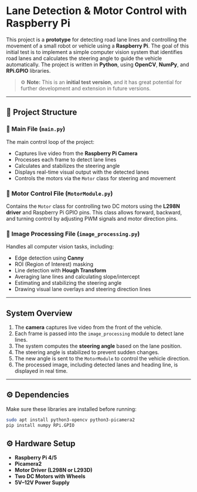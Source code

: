 #  Lane Detection & Motor Control with Raspberry Pi

This project is a **prototype** for detecting road lane lines and controlling the movement of a small robot or vehicle using a **Raspberry Pi**.
The goal of this initial test is to implement a simple computer vision system that identifies road lanes and calculates the steering angle to guide the vehicle automatically.
The project is written in **Python**, using **OpenCV**, **NumPy**, and **RPi.GPIO** libraries.

> ⚙️ **Note:**
> This is an **initial test version**, and it has great potential for further development and extension in future versions.

---

## 📁 Project Structure

### 🔹 Main File (`main.py`)

The main control loop of the project:

* Captures live video from the **Raspberry Pi Camera**
* Processes each frame to detect lane lines
* Calculates and stabilizes the steering angle
* Displays real-time visual output with the detected lanes
* Controls the motors via the `Motor` class for steering and movement

### 🔹 Motor Control File (`MotorModule.py`)

Contains the `Motor` class for controlling two DC motors using the **L298N driver** and Raspberry Pi GPIO pins.
This class allows forward, backward, and turning control by adjusting PWM signals and motor direction pins.

### 🔹 Image Processing File (`image_processing.py`)

Handles all computer vision tasks, including:

* Edge detection using **Canny**
* ROI (Region of Interest) masking
* Line detection with **Hough Transform**
* Averaging lane lines and calculating slope/intercept
* Estimating and stabilizing the steering angle
* Drawing visual lane overlays and steering direction lines

---

##  System Overview

1. The **camera** captures live video from the front of the vehicle.
2. Each frame is passed into the `image_processing` module to detect lane lines.
3. The system computes the **steering angle** based on the lane position.
4. The steering angle is stabilized to prevent sudden changes.
5. The new angle is sent to the `MotorModule` to control the vehicle direction.
6. The processed image, including detected lanes and heading line, is displayed in real time.

---

## ⚙️ Dependencies

Make sure these libraries are installed before running:

```bash
sudo apt install python3-opencv python3-picamera2
pip install numpy RPi.GPIO
```

## ⚙️ Hardware Setup

* **Raspberry Pi 4/5**
* **Picamera2**
* **Motor Driver (L298N or L293D)**
* **Two DC Motors with Wheels**
* **5V–12V Power Supply**


